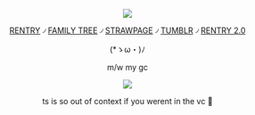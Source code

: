 <div align="center">

![](https://64.media.tumblr.com/e27aebf411801f79d57ae05631bfcf61/74c3cd86a32bc741-8a/s2048x3072/941dad16f631ef723001df1a580f8119050b8329.pnj)

[RENTRY](https://rentry.co/GRIMCASPER-) ৴ [FAMILY TREE](https://rentry.co/HoHfamilytree) ৴ [STRAWPAGE](https://argentilover.straw.page) ৴ [TUMBLR](https://www.tumblr.com/phaexie) ৴ [RENTRY 2.0](https://rentry.co/DEVIOUS-COOKIES)


 (*ゝω・)ﾉ

m/w   my   gc

![](https://files.catbox.moe/rwz9p8.png)

ts is so out of context if you werent in the vc 🙏
